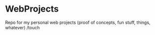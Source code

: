 WebProjects
===========

Repo for my personal web projects (proof of concepts, fun stuff, things, whatever)
/touch
